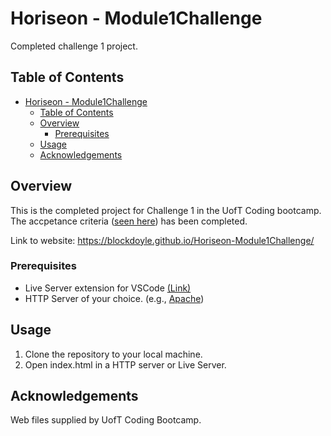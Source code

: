 # Horiseon - Module1Challenge

Completed challenge 1 project.

## Table of Contents

- [Horiseon - Module1Challenge](#horiseon---module1challenge)
  - [Table of Contents](#table-of-contents)
  - [Overview](#overview)
    - [Prerequisites](#prerequisites)
  - [Usage](#usage)
  - [Acknowledgements](#acknowledgements)

## Overview

This is the completed project for Challenge 1 in the UofT Coding bootcamp. The accpetance criteria ([seen here](#))<add link here> has been completed.

Link to website: https://blockdoyle.github.io/Horiseon-Module1Challenge/

### Prerequisites

- Live Server extension for VSCode [(Link)](https://marketplace.visualstudio.com/items?itemName=ritwickdey.LiveServer)
- HTTP Server of your choice. (e.g., [Apache](https://httpd.apache.org/))

## Usage

1. Clone the repository to your local machine.
2. Open index.html in a HTTP server or Live Server.

## Acknowledgements
  
Web files supplied by UofT Coding Bootcamp.
